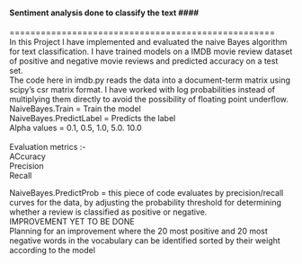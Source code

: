#### Sentiment analysis done to classify the text #### </br>
===================================================
</br>
In this Project I have implemented and evaluated the naive Bayes algorithm for text classification.  I have 
trained models on a IMDB movie review dataset of positive  and  negative  movie reviews and predicted  accuracy  on a test set.  
The code here in imdb.py reads  the  data  into  a document-term matrix  using scipy’s csr matrix format.
I have worked with log probabilities instead  of multiplying them  directly  to avoid the  possibility  of floating  point underflow.</br>
NaiveBayes.Train  = Train the model</br>
NaiveBayes.PredictLabel = Predicts the label</br>
Alpha values = 0.1, 0.5, 1.0, 5.0. 10.0</br>
</br>
Evaluation metrics :- </br>
ACcuracy</br>
Precision</br>
Recall</br>

NaiveBayes.PredictProb = this piece of code evaluates by precision/recall curves for the data, by adjusting the probability 
threshold for determining whether a review is classified as positive or negative.
</br>
IMPROVEMENT YET TO BE DONE </br>
Planning for an improvement where the 20 most positive and 20 most negative words in the vocabulary can be identified sorted by
their weight according to the model 
